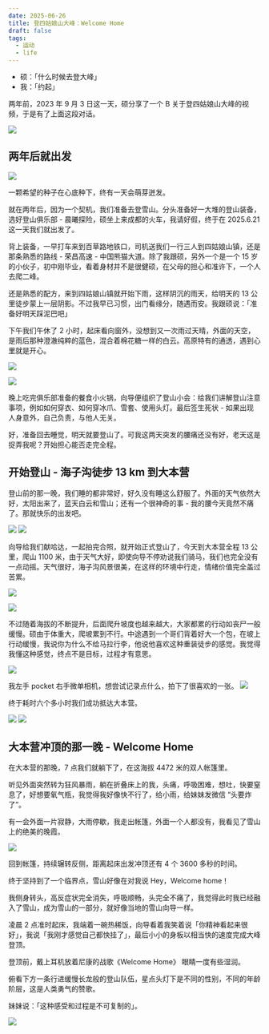 ```yaml
---
date: 2025-06-26
title: 登四姑娘山大峰：Welcome Home
draft: false
tags:
  - 运动
  - life
---
```


- 硕：「什么时候去登大峰」
- 我：「约起」

两年前，2023 年 9 月 3 日这一天，硕分享了一个 B 关于登四姑娘山大峰的视频，于是有了上面这段对话。

![](https://cdn.jsdelivr.net/gh/goby-ao/picgo@main/img/20250626171212.png)

## 两年后就出发

![](https://cdn.jsdelivr.net/gh/goby-ao/picgo@main/img/20250626172143.png)

一颗希望的种子在心底种下，终有一天会萌芽迸发。

就在两年后，因为一个契机，我们准备去登雪山。分头准备好一大堆的登山装备，选好登山俱乐部 - 晨曦探险，硕坐上来成都的火车，我请好假，终于在 2025.6.21 这一天我们就出发了。

背上装备，一早打车来到百草路地铁口，司机送我们一行三人到四姑娘山镇，还是那条熟悉的路线 - 荣昌高速 - 中国熊猫大道。除了我跟硕，另外一个是一个 15 岁的小伙子，初中刚毕业，看着身材并不是很健硕，在父母的担心和准许下，一个人去爬二峰。

还是熟悉的配方，来到四姑娘山镇就开始下雨，这样阴沉的雨天，给明天的 13 公里徒步蒙上一层阴影。不过我早已习惯，出门看缘分，随遇而安。我跟硕说：「准备好明天踩泥巴吧」

下午我们午休了 2 小时，起床看向窗外，没想到又一次雨过天晴，外面的天空，是雨后那种澄澈纯粹的蓝色，混合着棉花糖一样的白云。高原特有的通透，遇到心里就是开心。

![](https://cdn.jsdelivr.net/gh/goby-ao/picgo@main/img/IMG_0948.jpg)

![](https://cdn.jsdelivr.net/gh/goby-ao/picgo@main/img/92E91218-DDC2-46CD-9EE7-54A254389558_1_105_c.jpeg)

晚上吃完俱乐部准备的餐食小火锅，向导便组织了登山小会：给我们讲解登山注意事项，例如如何穿衣、如何穿冰爪、雪套、使用头灯。最后签生死状 - 如果出现人身意外，自己负责，与他人无关。

好，准备回去睡觉，明天就要登山了。可我这两天突发的腰痛还没有好，老天这是捉弄我呢？开始担心能否走完全程。

## 开始登山 - 海子沟徒步 13 km 到大本营

登山前的那一晚，我们睡的都非常好，好久没有睡这么舒服了。外面的天气依然大好，太阳出来了，蓝天白云和雪山；还有一个很神奇的事 - 我的腰今天竟然不痛了。那就快乐的出发吧。

![](https://cdn.jsdelivr.net/gh/goby-ao/picgo@main/img/034719CA-152C-40DA-94A2-3D49323EAD76_1_102_o.jpeg)
![](https://cdn.jsdelivr.net/gh/goby-ao/picgo@main/img/B5AC16CA-6C1B-45B2-A9E5-5FE30D272506_1_102_o.jpeg)

向导给我们献哈达，一起拍完合照，就开始正式登山了，今天到大本营全程 13 公里，爬山 1100 米，由于天气大好，即使向导不停劝说我们骑马，我们也完全没有一点动摇。天气很好，海子沟风景很美，在这样的环境中行走，情绪价值完全盖过苦累。

![](https://cdn.jsdelivr.net/gh/goby-ao/picgo@main/img/20250626180933.png)

![](https://cdn.jsdelivr.net/gh/goby-ao/picgo@main/img/IMG_1041.jpg)

不过随着海拔的不断提升，后面爬升坡度也越来越大，大家都累的行动如丧尸一般缓慢。硕由于体重大，爬坡累到不行。中途遇到一个哥们背着好大一个包，在坡上行动缓慢，我说你为什么不给马拉行李，他说他喜欢这种重装徒步的感觉。我觉得我懂这种感觉，终点不是目标，过程才有意思。

![](https://cdn.jsdelivr.net/gh/goby-ao/picgo@main/img/IMG_1031.jpg)

我左手 pocket 右手微单相机，想尝试记录点什么，拍下了很喜欢的一张。
![](https://cdn.jsdelivr.net/gh/goby-ao/picgo@main/img/IMG_1074.jpg)

终于耗时六个多小时我们成功抵达大本营。

![](https://cdn.jsdelivr.net/gh/goby-ao/picgo@main/img/1DB33A3D-D50F-468D-B559-2977FECE7525_1_102_o.jpeg)
![](https://cdn.jsdelivr.net/gh/goby-ao/picgo@main/img/1DB33A3D-D50F-468D-B559-2977FECE7525_1_102_o.jpeg)

## 大本营冲顶的那一晚 - Welcome Home

在大本营的那晚，7 点我们就躺下了，在这海拔 4472 米的双人帐篷里。  

听见外面突然转为狂风暴雨，躺在折叠床上的我，头痛，呼吸困难，想吐，快要窒息了，好想要氧气瓶，我觉得我好像快不行了，给小雨，给妹妹发微信 “头要炸了”。  
  
有一会外面一片寂静，大雨停歇，我走出帐篷，外面一个人都没有，我看见了雪山上的绝美的晚霞。

![](https://cdn.jsdelivr.net/gh/goby-ao/picgo@main/img/9584459B-A15D-4D5B-AC3A-9D5F9C7E3DE4_1_102_o.jpeg)
  
回到帐篷，持续辗转反侧，距离起床出发冲顶还有 4 个 3600 多秒的时间。  
  
终于坚持到了一个临界点，雪山好像在对我说 Hey，Welcome home！  
  
我侧身转头，高反症状完全消失，呼吸顺畅，头完全不痛了，我觉得此时我已经融入了雪山，成为雪山的一部分，就好像当地的雪山向导一样。  
  
凌晨 2 点准时起床，我端着一碗热稀饭，向导看着我笑着说「你精神看起来很好」，我说「我刚才感觉自己都快挂了」，最后小小的身板以相当快的速度完成大峰登顶。  
  
登顶前，戴上耳机放着尼康的战歌《Welcome Home》 眼睛一度有些湿润。  
  
俯看下方一条行进缓慢长龙般的登山队伍，星点头灯下是不同的性别，不同的年龄阶层，这是人类勇气的赞歌。

妹妹说：「这种感受和过程是不可复制的」。

![](https://cdn.jsdelivr.net/gh/goby-ao/picgo@main/img/3939306C-B089-4315-95DE-4E47FC58FF38_1_102_o.jpeg)